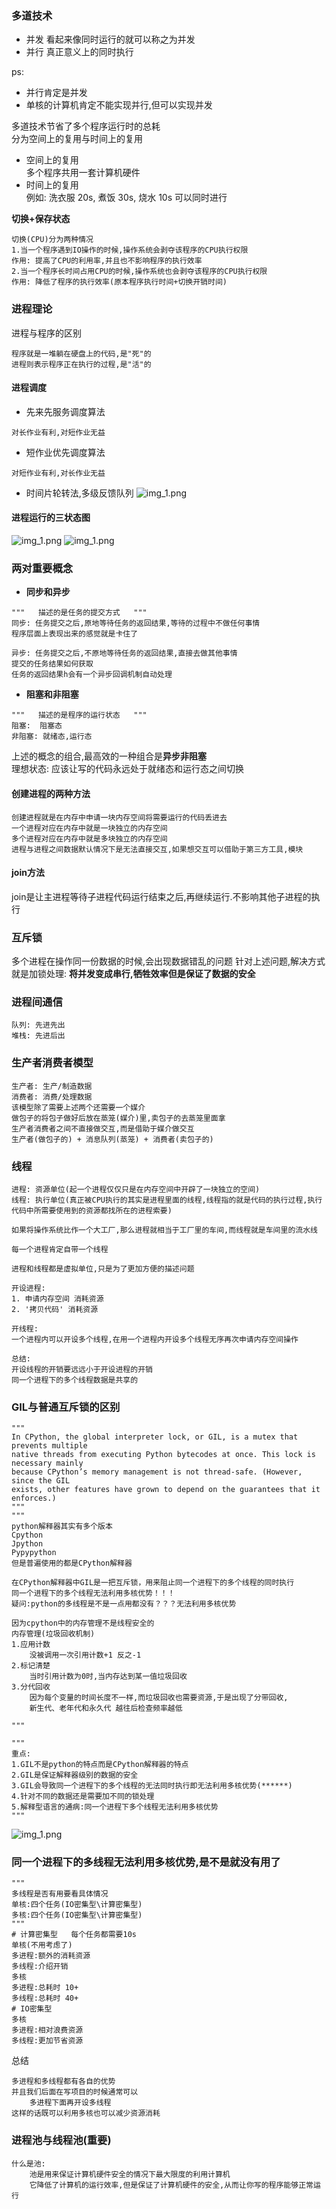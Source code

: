 ### 多道技术

- 并发 看起来像同时运行的就可以称之为并发
- 并行 真正意义上的同时执行

ps:

- 并行肯定是并发
- 单核的计算机肯定不能实现并行,但可以实现并发

多道技术节省了多个程序运行时的总耗  
分为空间上的复用与时间上的复用

- 空间上的复用  
  多个程序共用一套计算机硬件
- 时间上的复用  
  例如: 洗衣服 20s, 煮饭 30s, 烧水 10s 可以同时进行

**切换+保存状态**

```angular2html
切换(CPU)分为两种情况
1.当一个程序遇到IO操作的时候,操作系统会剥夺该程序的CPU执行权限
作用: 提高了CPU的利用率,并且也不影响程序的执行效率
2.当一个程序长时间占用CPU的时候,操作系统也会剥夺该程序的CPU执行权限
作用: 降低了程序的执行效率(原本程序执行时间+切换开销时间)
```

### 进程理论

进程与程序的区别

```angular2html
程序就是一堆躺在硬盘上的代码,是"死"的
进程则表示程序正在执行的过程,是"活"的
```

#### 进程调度

- 先来先服务调度算法

```angular2html
对长作业有利,对短作业无益
```

- 短作业优先调度算法

```angular2html
对短作业有利,对长作业无益
```

- 时间片轮转法,多级反馈队列
  ![img_1.png](./../../static/time_slice.png)

#### 进程运行的三状态图

![img_1.png](./../../static/3status_img.png)
![img_1.png](./../../static/3status_img_eg.png)

### 两对重要概念

- **同步和异步**

```angular2html
"""   描述的是任务的提交方式   """
同步: 任务提交之后,原地等待任务的返回结果,等待的过程中不做任何事情
程序层面上表现出来的感觉就是卡住了

异步: 任务提交之后,不原地等待任务的返回结果,直接去做其他事情
提交的任务结果如何获取
任务的返回结果h会有一个异步回调机制自动处理
```

- **阻塞和非阻塞**

```angular2html
"""   描述的是程序的运行状态   """
阻塞:  阻塞态
非阻塞: 就绪态,运行态
```

上述的概念的组合,最高效的一种组合是**异步非阻塞**  
理想状态: 应该让写的代码永远处于就绪态和运行态之间切换

#### 创建进程的两种方法

```angular2html
创建进程就是在内存中申请一块内存空间将需要运行的代码丢进去
一个进程对应在内存中就是一块独立的内存空间
多个进程对应在内存中就是多块独立的内存空间
进程与进程之间数据默认情况下是无法直接交互,如果想交互可以借助于第三方工具,模块
```

#### join方法

join是让主进程等待子进程代码运行结束之后,再继续运行.不影响其他子进程的执行

### 互斥锁

多个进程在操作同一份数据的时候,会出现数据错乱的问题 针对上述问题,解决方式就是加锁处理: **将并发变成串行,牺牲效率但是保证了数据的安全**

### 进程间通信

```angular2html
队列: 先进先出
堆栈: 先进后出
```

### 生产者消费者模型

```angular2html
生产者: 生产/制造数据
消费者: 消费/处理数据
该模型除了需要上述两个还需要一个媒介
做包子的将包子做好后放在蒸笼(媒介)里,卖包子的去蒸笼里面拿
生产者消费者之间不直接做交互,而是借助于媒介做交互
生产者(做包子的) + 消息队列(蒸笼) + 消费者(卖包子的)
```

### 线程

```angular2html
进程: 资源单位(起一个进程仅仅只是在内存空间中开辟了一块独立的空间)
线程: 执行单位(真正被CPU执行的其实是进程里面的线程,线程指的就是代码的执行过程,执行代码中所需要使用到的资源都找所在的进程索要)

如果将操作系统比作一个大工厂,那么进程就相当于工厂里的车间,而线程就是车间里的流水线

每一个进程肯定自带一个线程

进程和线程都是虚拟单位,只是为了更加方便的描述问题
```

```angular2html
开设进程:
1. 申请内存空间 消耗资源
2. '拷贝代码' 消耗资源

开线程:
一个进程内可以开设多个线程,在用一个进程内开设多个线程无序再次申请内存空间操作

总结:
开设线程的开销要远远小于开设进程的开销
同一个进程下的多个线程数据是共享的
```

### GIL与普通互斥锁的区别

```angular2html
"""
In CPython, the global interpreter lock, or GIL, is a mutex that prevents multiple
native threads from executing Python bytecodes at once. This lock is necessary mainly
because CPython’s memory management is not thread-safe. (However, since the GIL
exists, other features have grown to depend on the guarantees that it enforces.)
"""
"""
python解释器其实有多个版本
Cpython
Jpython
Pypypython
但是普遍使用的都是CPython解释器

在CPython解释器中GIL是一把互斥锁，用来阻止同一个进程下的多个线程的同时执行
同一个进程下的多个线程无法利用多核优势！！！
疑问:python的多线程是不是一点用都没有？？？无法利用多核优势

因为cpython中的内存管理不是线程安全的
内存管理(垃圾回收机制)
1.应用计数
    没被调用一次引用计数+1 反之-1
2.标记清楚
    当时引用计数为0时,当内存达到某一值垃圾回收
3.分代回收
    因为每个变量的时间长度不一样,而垃圾回收也需要资源,于是出现了分带回收,
    新生代、老年代和永久代 越往后检查频率越低

"""

"""
重点:
1.GIL不是python的特点而是CPython解释器的特点
2.GIL是保证解释器级别的数据的安全
3.GIL会导致同一个进程下的多个线程的无法同时执行即无法利用多核优势(******)
4.针对不同的数据还是需要加不同的锁处理
5.解释型语言的通病:同一个进程下多个线程无法利用多核优势
"""
```

![img_1.png](./../../static/GIL.png)

### 同一个进程下的多线程无法利用多核优势,是不是就没有用了

```angular2html
"""
多线程是否有用要看具体情况
单核:四个任务(IO密集型\计算密集型)
多核:四个任务(IO密集型\计算密集型)
"""
# 计算密集型   每个任务都需要10s
单核(不用考虑了)
多进程:额外的消耗资源
多线程:介绍开销
多核
多进程:总耗时 10+
多线程:总耗时 40+
# IO密集型
多核
多进程:相对浪费资源
多线程:更加节省资源
```

总结

```angular2html
多进程和多线程都有各自的优势
并且我们后面在写项目的时候通常可以
    多进程下面再开设多线程
这样的话既可以利用多核也可以减少资源消耗
```

### 进程池与线程池(重要)
```angular2html
什么是池:
    池是用来保证计算机硬件安全的情况下最大限度的利用计算机
    它降低了计算机的运行效率,但是保证了计算机硬件的安全,从而让你写的程序能够正常运行
```